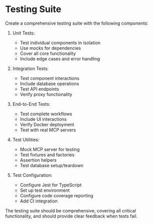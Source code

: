 # Testing Suite

Create a comprehensive testing suite with the following components:

1. Unit Tests:
   - Test individual components in isolation
   - Use mocks for dependencies
   - Cover all core functionality
   - Include edge cases and error handling

2. Integration Tests:
   - Test component interactions
   - Include database operations
   - Test API endpoints
   - Verify proxy functionality

3. End-to-End Tests:
   - Test complete workflows
   - Include UI interactions
   - Verify Docker deployment
   - Test with real MCP servers

4. Test Utilities:
   - Mock MCP server for testing
   - Test fixtures and factories
   - Assertion helpers
   - Test database setup/teardown

5. Test Configuration:
   - Configure Jest for TypeScript
   - Set up test environment
   - Configure code coverage reporting
   - Add CI integration

The testing suite should be comprehensive, covering all critical functionality, and should provide clear feedback when tests fail.
